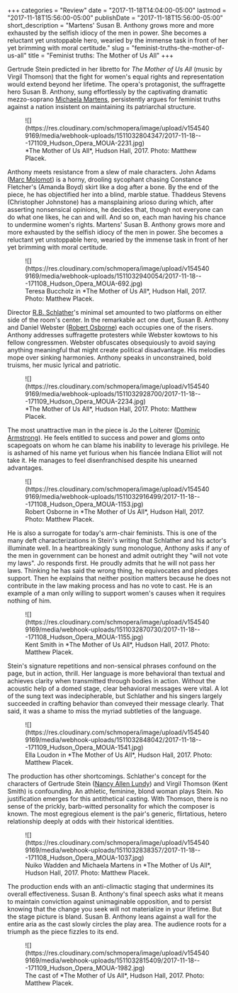 +++
categories = "Review"
date = "2017-11-18T14:04:00-05:00"
lastmod = "2017-11-18T15:56:00-05:00"
publishDate = "2017-11-18T15:56:00-05:00"
short_description = "Martens' Susan B. Anthony grows more and more exhausted by the selfish idiocy of the men in power. She becomes a reluctant yet unstoppable hero, wearied by the immense task in front of her yet brimming with moral certitude."
slug = "feminist-truths-the-mother-of-us-all"
title = "Feminist truths: The Mother of Us All"
+++

Gertrude Stein predicted in her libretto for *The Mother of Us All* (music by Virgil Thomson) that the fight for women's equal rights and representation would extend beyond her lifetime. The opera's protagonist, the suffragette hero Susan B. Anthony, sung effortlessly by the captivating dramatic mezzo-soprano [Michaela Martens](/scene/people/michaela-martens/), persistently argues for feminist truths against a nation insistent on maintaining its patriarchal structure.

<figure data-type="image">
![](https://res.cloudinary.com/schmopera/image/upload/v1545409169/media/webhook-uploads/1511032804347/2017-11-18---171109_Hudson_Opera_MOUA-2231.jpg)
<figcaption>*The Mother of Us All*, Hudson Hall, 2017. Photo: Matthew Placek.</figcaption>
</figure>
 
Anthony meets resistance from a slew of male characters. John Adams ([Marc Molomot](/scene/people/marc-molomot/)) is a horny, drooling sycophant chasing Constance Fletcher's (Amanda Boyd) skirt like a dog after a bone. By the end of the piece, he has objectified her into a blind, marble statue. Thaddeus Stevens (Christopher Johnstone) has a mansplaining arioso during which, after asserting nonsensical opinions, he decides that, though not everyone can do what one likes, he can and will. And so on, each man having his chance to undermine women's rights. Martens' Susan B. Anthony grows more and more exhausted by the selfish idiocy of the men in power. She becomes a reluctant yet unstoppable hero, wearied by the immense task in front of her yet brimming with moral certitude.

<figure data-type="image">
![](https://res.cloudinary.com/schmopera/image/upload/v1545409169/media/webhook-uploads/1511032940054/2017-11-18---171108_Hudson_Opera_MOUA-692.jpg)
<figcaption>Teresa Buccholz in *The Mother of Us All*, Hudson Hall, 2017. Photo: Matthew Placek.</figcaption>
</figure>
 
Director [R.B. Schlather](/scene/people/rb-schlather/)'s minimal set amounted to two platforms on either side of the room's center. In the remarkable act one duet, Susan B. Anthony and Daniel Webster ([Robert Osborne](/scene/people/robert-osborne/)) each occupies one of the risers. Anthony addresses suffragette protesters while Webster kowtows to his fellow congressmen. Webster obfuscates obsequiously to avoid saying anything meaningful that might create political disadvantage. His melodies mope over sinking harmonies. Anthony speaks in unconstrained, bold truisms, her music lyrical and patriotic.

<figure data-type="image">
![](https://res.cloudinary.com/schmopera/image/upload/v1545409169/media/webhook-uploads/1511032928700/2017-11-18---171109_Hudson_Opera_MOUA-2234.jpg)
<figcaption>*The Mother of Us All*, Hudson Hall, 2017. Photo: Matthew Placek.</figcaption>
</figure>
 
The most unattractive man in the piece is Jo the Loiterer ([Dominic Armstrong](/scene/people/dominic-armstrong/)). He feels entitled to success and power and gloms onto scapegoats on whom he can blame his inability to leverage his privilege. He is ashamed of his name yet furious when his fiancée Indiana Elliot will not take it. He manages to feel disenfranchised despite his unearned advantages.

<figure data-type="image">
![](https://res.cloudinary.com/schmopera/image/upload/v1545409169/media/webhook-uploads/1511032916499/2017-11-18---171108_Hudson_Opera_MOUA-1153.jpg)
<figcaption>Robert Osborne in *The Mother of Us All*, Hudson Hall, 2017. Photo: Matthew Placek.</figcaption>
</figure>
 
He is also a surrogate for today's arm-chair feminists. This is one of the many deft characterizations in Stein's writing that Schlather and his actor's illuminate well. In a heartbreakingly sung monologue, Anthony asks if any of the men in government can be honest and admit outright they "will not vote my laws". Jo responds first. He proudly admits that he will not pass her laws. Thinking he has said the wrong thing, he equivocates and pledges support. Then he explains that neither position matters because he does not contribute in the law making process and has no vote to cast. He is an example of a man only willing to support women's causes when it requires nothing of him.

<figure data-type="image">
![](https://res.cloudinary.com/schmopera/image/upload/v1545409169/media/webhook-uploads/1511032870730/2017-11-18---171108_Hudson_Opera_MOUA-1155.jpg)
<figcaption>Kent Smith in *The Mother of Us All*, Hudson Hall, 2017. Photo: Matthew Placek.</figcaption>
</figure>
 
Stein's signature repetitions and non-sensical phrases confound on the page, but in action, thrill. Her language is more behavioral than textual and achieves clarity when transmitted through bodies in action. Without the acoustic help of a domed stage, clear behavioral messages were vital. A lot of the sung text was indecipherable, but Schlather and his singers largely succeeded in crafting behavior than conveyed their message clearly. That said, it was a shame to miss the myriad subtleties of the language.

<figure data-type="image">
![](https://res.cloudinary.com/schmopera/image/upload/v1545409169/media/webhook-uploads/1511032848042/2017-11-18---171109_Hudson_Opera_MOUA-1541.jpg)
<figcaption>Ella Loudon in *The Mother of Us All*, Hudson Hall, 2017. Photo: Matthew Placek.</figcaption>
</figure>

The production has other shortcomings. Schlather's concept for the characters of Gertrude Stein ([Nancy Allen Lundy](/scene/people/nancy-allen-lundy/)) and Virgil Thomson (Kent Smith) is confounding. An athletic, feminine, blond woman plays Stein. No justification emerges for this antithetical casting. With Thomson, there is no sense of the prickly, barb-witted personality for which the composer is known. The most egregious element is the pair's generic, flirtatious, hetero relationship deeply at odds with their historical identities.

<figure data-type="image">
![](https://res.cloudinary.com/schmopera/image/upload/v1545409169/media/webhook-uploads/1511032838357/2017-11-18---171108_Hudson_Opera_MOUA-1037.jpg)
<figcaption>Nuiko Wadden and Michaela Martens in *The Mother of Us All*, Hudson Hall, 2017. Photo: Matthew Placek.</figcaption>
</figure>
 
The production ends with an anti-climactic staging that undermines its overall effectiveness. Susan B. Anthony's final speech asks what it means to maintain conviction against unimaginable opposition, and to persist knowing that the change you seek will not materialize in your lifetime. But the stage picture is bland. Susan B. Anthony leans against a wall for the entire aria as the cast slowly circles the play area. The audience roots for a triumph as the piece fizzles to its end.

<figure data-type="image">
![](https://res.cloudinary.com/schmopera/image/upload/v1545409169/media/webhook-uploads/1511032815409/2017-11-18---171109_Hudson_Opera_MOUA-1982.jpg)
<figcaption>The cast of *The Mother of Us All*, Hudson Hall, 2017. Photo: Matthew Placek.</figcaption>
</figure>
